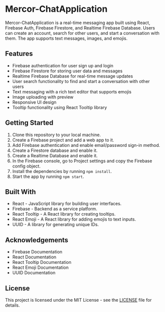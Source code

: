 # Mercor-ChatApplication

Mercor-ChatApplication is a real-time messaging app built using React, Firebase Auth, Firebase Firestore, and Realtime Firebase Database. Users can create an account, search for other users, and start a conversation with them. The app supports text messages, images, and emojis.

## Features

- Firebase authentication for user sign up and login
- Firebase Firestore for storing user data and messages
- Realtime Firebase Database for real-time message updates
- User search functionality to find and start a conversation with other users
- Text messaging with a rich text editor that supports emojis
- Image uploading with preview
- Responsive UI design
- Tooltip functionality using React Tooltip library

## Getting Started

1. Clone this repository to your local machine.
2. Create a Firebase project and add a web app to it. 
3. Add Firebase authentication and enable email/password sign-in method.
4. Create a Firestore database and enable it.
5. Create a Realtime Database and enable it.
6. In the Firebase console, go to Project settings and copy the Firebase config object.
7. Install the dependencies by running `npm install`.
8. Start the app by running `npm start`.

## Built With

- React - JavaScript library for building user interfaces.
- Firebase - Backend as a service platform.
- React Tooltip - A React library for creating tooltips.
- React Emoji - A React library for adding emojis to text inputs.
- UUID - A library for generating unique IDs.

## Acknowledgements

- Firebase Documentation
- React Documentation
- React Tooltip Documentation
- React Emoji Documentation
- UUID Documentation

## License

This project is licensed under the MIT License - see the [LICENSE](LICENSE) file for details.


